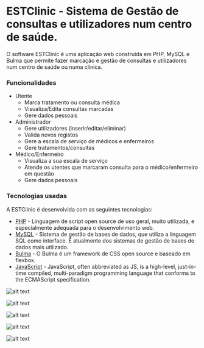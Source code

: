 # ESTClinic - Sistema de Gestão de consultas e utilizadores num centro de saúde.

O software ESTClinic é uma aplicação web construída em PHP, MySQL e Bulma que permite fazer marcação e gestão de consultas e utilizadores num centro de saúde ou numa clinica.

### Funcionalidades
  - Utente 
    - Marca tratamento ou consulta médica
    - Visualiza/Edita consultas marcadas
    - Gere dados pessoais
  - Administrador
    - Gere utilizadores (inserir/editar/eliminar)
    - Valida novos registos
    - Gere a escala de serviço de médicos e enfermeiros
    - Gere tratamentos/consultas
  - Médico/Enfermeiro
    - Visualiza a sua escala de serviço
    - Atende os utentes que marcaram consulta para o médico/enfermeiro em questão
    - Gere dados pessoais

### Tecnologias usadas

A ESTClinic é desenvolvida com as seguintes tecnologias:

* [PHP](https://www.php.net/) - Linguagem de script open source de uso geral, muito utilizada, e especialmente adequada para o desenvolvimento web.
* [MySQL](https://www.mysql.com/) - Sistema de gestão de bases de dados, que utiliza a linguagem SQL como interface. É atualmente dos sistemas de gestão de bases de dados mais utilizado.
* [Bulma](https://bulma.io/) - O Bulma é um framework de CSS open source e baseado em flexbox.
* [JavaScript](https://developer.mozilla.org/pt-PT/docs/Web/JavaScript) - JavaScript, often abbreviated as JS, is a high-level, just-in-time compiled, multi-paradigm programming language that conforms to the ECMAScript specification. 

![alt text](https://i.imgur.com/uv4bsGg.png "")

![alt text](https://i.imgur.com/kjJB1G1.png "")

![alt text](https://i.imgur.com/y4gP2Bm.png "")

![alt text](https://i.imgur.com/WF6Fbg7.png "")

![alt text](https://i.imgur.com/24RDkcc.png "")

[//]: # (These are reference links used in the body of this note and get stripped out when the markdown processor does its job. There is no need to format nicely because it shouldn't be seen. Thanks SO - http://stackoverflow.com/questions/4823468/store-comments-in-markdown-syntax)


   [dill]: <https://github.com/joemccann/dillinger>
   [git-repo-url]: <https://github.com/joemccann/dillinger.git>
   [john gruber]: <http://daringfireball.net>
   [df1]: <http://daringfireball.net/projects/markdown/>
   [markdown-it]: <https://github.com/markdown-it/markdown-it>
   [Ace Editor]: <http://ace.ajax.org>
   [node.js]: <http://nodejs.org>
   [Twitter Bootstrap]: <http://twitter.github.com/bootstrap/>
   [jQuery]: <http://jquery.com>
   [@tjholowaychuk]: <http://twitter.com/tjholowaychuk>
   [express]: <http://expressjs.com>
   [AngularJS]: <http://angularjs.org>
   [Gulp]: <http://gulpjs.com>

   [PlDb]: <https://github.com/joemccann/dillinger/tree/master/plugins/dropbox/README.md>
   [PlGh]: <https://github.com/joemccann/dillinger/tree/master/plugins/github/README.md>
   [PlGd]: <https://github.com/joemccann/dillinger/tree/master/plugins/googledrive/README.md>
   [PlOd]: <https://github.com/joemccann/dillinger/tree/master/plugins/onedrive/README.md>
   [PlMe]: <https://github.com/joemccann/dillinger/tree/master/plugins/medium/README.md>
   [PlGa]: <https://github.com/RahulHP/dillinger/blob/master/plugins/googleanalytics/README.md>
